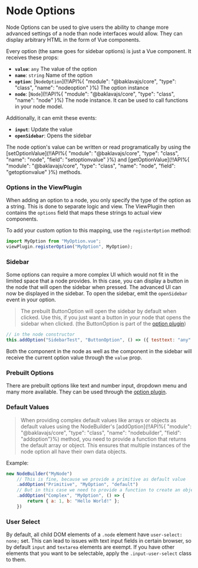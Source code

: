 # Node Options

Node Options can be used to give users the ability to change more advanced settings of a node than node interfaces would allow. They can display arbitrary HTML in the form of Vue components.

Every option (the same goes for sidebar options) is just a Vue component. It receives these props:
* **`value`**: `any` The value of the option
* **`name`**: `string` Name of the option
* **`option`**: [`NodeOption`](!!API%{ "module": "@baklavajs/core", "type": "class", "name": "nodeoption" }%) The option instance
* **`node`**: [`Node`](!!API%{ "module": "@baklavajs/core", "type": "class", "name": "node" }%) The node instance. It can be used to call functions in your node model.

Additionally, it can emit these events:
* **`input`**: Update the value
* **`openSidebar`**: Opens the sidebar

The node option's value can be written or read programatically by using the
[setOptionValue](!!API%{ "module": "@baklavajs/core", "type": "class", "name": "node", "field": "setoptionvalue" }%) and
[getOptionValue](!!API%{ "module": "@baklavajs/core", "type": "class", "name": "node", "field": "getoptionvalue" }%) methods.

### Options in the ViewPlugin
When adding an option to a node, you only specify the type of the option as a string. This is done to separate logic and view.
The ViewPlugin then contains the `options` field that maps these strings to actual view components.

To add your custom option to this mapping, use the `registerOption` method:
```js
import MyOption from "MyOption.vue";
viewPlugin.registerOption("MyOption", MyOption);
```

### Sidebar
Some options can require a more complex UI which would not fit in the limited space that a node provides.
In this case, you can display a button in the node that will open the sidebar when pressed.
The advanced UI can now be displayed in the sidebar. To open the sidebar, emit the `openSidebar` event in your option.

> The prebuilt ButtonOption will open the sidebar by default when clicked.
> Use this, if you just want a button in your node that opens the sidebar when clicked.
> (the ButtonOption is part of the [option plugin](/plugins/options.md))

```js
// in the node constructor
this.addOption("SidebarTest", "ButtonOption", () => ({ testtext: "any" }), "MySidebarOption");
```

Both the component in the node as well as the component in the sidebar
will receive the current option value through the `value` prop.

### Prebuilt Options
There are prebuilt options like text and number input, dropdown menu and many more available.
They can be used through the [option plugin](/plugins/options.md).

### Default Values
> When providing complex default values like arrays or objects as default values using the NodeBuilder's
> [addOption](!!API%{ "module": "@baklavajs/core", "type": "class", "name": "nodebuilder", "field": "addoption"}%) method,
> you need to provide a function that returns the default array or object.
> This ensures that multiple instances of the node option all have their own data objects.

Example:
```js
new NodeBuilder("MyNode")
    // This is fine, because we provide a primitive as default value
    .addOption("Primitive", "MyOption", "default")
    // But in this case we need to provide a function to create an object
    .addOption("Complex", "MyOption", () => {
        return { a: 1, b: "Hello World!" };
    })
```

### User Select
By default, all child DOM elements of a `.node` element have `user-select: none;` set. This can lead to issues with text input fields in certain browser, so by default `input` and `textarea` elements are exempt. If you have other elements that you want to be selectable, apply the `.input-user-select` class to them.
